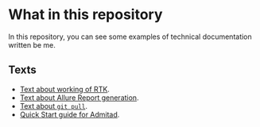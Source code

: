 # What in this repository

In this repository, you can see some examples of technical documentation written be me.

## Texts

- [Text about working of RTK](./test-task-for-emlid.md).
- [Text about Allure Report generation](./test-task-about-Allure-Report-generation.md).
- [Text about `git pull`](./text-about-git-pull.md).
- [Quick Start guide for Admitad](./quick-start-guide-for-admitad.md).